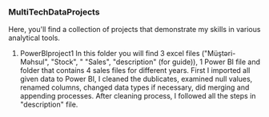 ### MultiTechDataProjects

Here, you'll find a collection of projects that demonstrate my skills in various analytical tools.

1. PowerBIproject1
   In this folder you will find 3 excel files ("Müştəri-Məhsul", "Stock", " "Sales", "description" (for guide)), 1 Power BI file and folder that contains 4 sales files for different years. First I imported all given data to Power BI, I cleaned the dublicates, examined null values, renamed columns, changed data types if necessary, did merging and appending processes. After cleaning process, I followed all the steps in "description" file.
